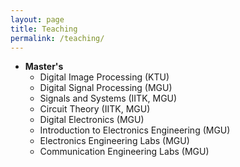 ```yaml
---
layout: page
title: Teaching
permalink: /teaching/
---
```

* **Master's**
  <br/>
  * Digital Image Processing (KTU)
  * Digital Signal Processing (MGU) 
  * Signals and Systems (IITK, MGU)
  * Circuit Theory (IITK, MGU)
  * Digital Electronics (MGU)
  * Introduction to Electronics Engineering (MGU)
  * Electronics Engineering Labs (MGU)
  * Communication Engineering Labs (MGU)
